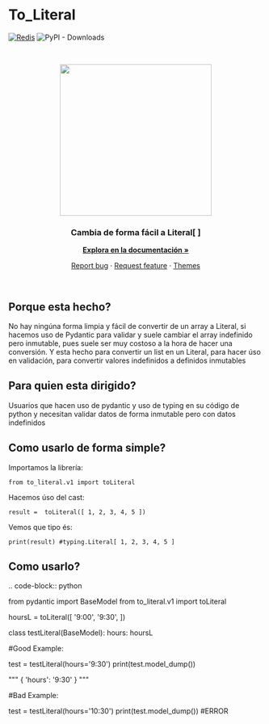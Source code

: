 To_Literal
==========

[![Redis](https://badges.gitter.im/Join%20Chat.svg)](#)
![PyPI - Downloads](https://img.shields.io/pypi/dm/to_literal)

<br>
<p align="center">
  <img width="300px" height="300px" src="https://i.ibb.co/Cn8hhdz/image.png">
</p>

<h3 align="center">Cambia de forma fácil a Literal[ ]</h3>

<p align="center">
  <a href="https://peluqueriamael.com/docs"><strong>Explora en la documentación »</strong></a>
</p>
<p align="center">
  <a href="https://github.com/twbs/bootstrap/issues/new?assignees=-&labels=bug&template=bug_report.yml">Report bug</a>
  ·
  <a href="https://github.com/twbs/bootstrap/issues/new?assignees=&labels=feature&template=feature_request.yml">Request feature</a>
  ·
  <a href="https://themes.getbootstrap.com/">Themes</a>
</p>
<br>

Porque esta hecho?
------------------

No hay ningúna forma limpia y fácil de convertir de un array a Literal, si hacemos uso de Pydantic para validar y suele cambiar el array indefinido pero inmutable, pues suele ser muy costoso a la hora de hacer una conversión.
Y esta hecho para convertir un list en un Literal, para hacer úso en validación, para convertir valores indefinidos a definidos inmutables

Para quien esta dirigido?
-------------------------

Usuarios que hacen uso de pydantic y uso de typing en su código de python y necesitan validar datos de forma inmutable pero con datos indefinidos

Como usarlo de forma simple?
----------------------------

Importamos la librería:

```from to_literal.v1 import toLiteral```

Hacemos úso del cast:

```result =  toLiteral([ 1, 2, 3, 4, 5 ])```

Vemos que tipo és:

```print(result) #typing.Literal[ 1, 2, 3, 4, 5 ]```


Como usarlo?
------------

.. code-block:: python

  from pydantic import BaseModel
  from to_literal.v1 import toLiteral

  hoursL = toLiteral([
      '9:00',
      '9:30',
  ])

  class testLiteral(BaseModel):
      hours: hoursL


  #Good Example:

  test = testLiteral(hours='9:30')
  print(test.model_dump())
  
  """
  { 
    'hours': '9:30'
  }
  """

  #Bad Example:
  
  test = testLiteral(hours='10:30')
  print(test.model_dump())
  #ERROR